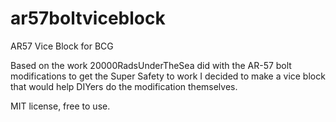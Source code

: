 # ar57boltviceblock
AR57 Vice Block for BCG

Based on the work 20000RadsUnderTheSea did with the AR-57 bolt modifications to get the Super Safety to work I decided to make a vice block that would help DIYers do the modification themselves. 

MIT license, free to use.

